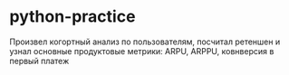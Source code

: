 # python-practice
Произвел когортный анализ по пользователям, посчитал ретеншен и узнал основные продуктовые метрики: ARPU, ARPPU, ковнверсия в первый платеж
